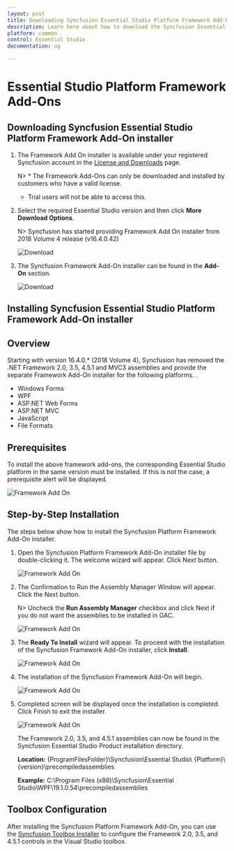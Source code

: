 ```yaml
---
layout: post
title: Downloading Syncfusion Essential Studio Platform Framework Add-On installer - Syncfusion
description: Learn here about how to download the Syncfusion Essential Studio Platform Framework Add-On installer from our Syncfusion website with license.
platform: common
control: Essential Studio
documentation: ug

---
```



# Essential Studio Platform Framework Add-Ons


## Downloading Syncfusion Essential Studio Platform Framework Add-On installer

1. The Framework Add On installer is available under your registered Syncfusion account in the [License and Downloads](https://www.syncfusion.com/account/downloads) page.

   N> * The Framework Add-Ons can only be downloaded and installed by customers who have a valid license.
   * Trial users will not be able to access this.

2. Select the required Essential Studio version and then click **More Download Options**.

   N> Syncfusion has started providing Framework Add On installer from 2018 Volume 4 release (v16.4.0.42)

   ![Download](Framework-Add-On-images/FrameworkAddOn7.png)

3. The Syncfusion Framework Add-On installer can be found in the **Add-On** section.

   ![Download](Framework-Add-On-images/FrameworkAddOn8.png)



## Installing Syncfusion Essential Studio Platform Framework Add-On installer

## Overview

Starting with version 16.4.0.* (2018 Volume 4), Syncfusion has removed the .NET Framework 2.0, 3.5, 4.5.1 and MVC3 assemblies and provide the separate Framework Add-On installer for the following platforms. . 

* Windows Forms
* WPF
* ASP.NET Web Forms
* ASP.NET MVC
* JavaScript
* File Formats


## Prerequisites

To install the above framework add-ons, the corresponding Essential Studio platform in the same version must be installed. If this is not the case, a prerequisite alert will be displayed.

![Framework Add On](Framework-Add-On-images/FrameworkAddOn1.png)

## Step-by-Step Installation

The steps below show how to install the Syncfusion Platform Framework Add-On installer.

1.	Open the Syncfusion Platform Framework Add-On installer file by double-clicking it. The welcome wizard will appear. Click Next button.

    ![Framework Add On](Framework-Add-On-images/FrameworkAddOn2.png)

2.  The Confirmation to Run the Assembly Manager Window will appear. Click the Next button.

    N> Uncheck the **Run Assembly Manager** checkbox and click Next if you do not want the assemblies to be installed in GAC.

    ![Framework Add On](Framework-Add-On-images/FrameworkAddOn3.png)

3.  The **Ready To Install** wizard will appear. To proceed with the installation of the Syncfusion Framework Add-On installer, click **Install**.

    ![Framework Add On](Framework-Add-On-images/FrameworkAddOn4.png)

4.  The installation of the Syncfusion Framework Add-On will begin.

    ![Framework Add On](Framework-Add-On-images/FrameworkAddOn5.png)

5.  Completed screen will be displayed once the installation is completed. Click Finish to exit the installer.
  
    ![Framework Add On](Framework-Add-On-images/FrameworkAddOn6.png)
	
    The Framework 2.0, 3.5, and 4.5.1 assemblies can now be found in the Syncfusion Essential Studio Product installation directory.

    **Location:** {ProgramFilesFolder}\Syncfusion\Essential Studio\ {Platform}\ {version}\precompiledassemblies

    **Example:** C:\Program Files (x86)\Syncfusion\Essential Studio\WPF\19.1.0.54\precompiledassemblies

## Toolbox Configuration

After installing the Syncfusion Platform Framework Add-On, you can use the [Syncfusion Toolbox Installer](https://help.syncfusion.com/common/essential-studio/utilities#for-wpf-windows-forms-and-aspnet-web-forms-platforms) to configure the Framework 2.0, 3.5, and 4.5.1 controls in the Visual Studio toolbox.

